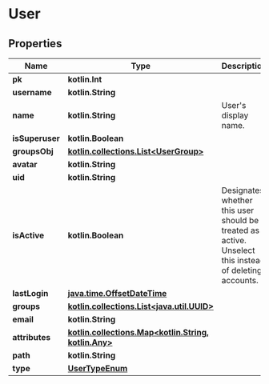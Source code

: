 
# User

## Properties
Name | Type | Description | Notes
------------ | ------------- | ------------- | -------------
**pk** | **kotlin.Int** |  |  [readonly]
**username** | **kotlin.String** |  | 
**name** | **kotlin.String** | User&#39;s display name. | 
**isSuperuser** | **kotlin.Boolean** |  |  [readonly]
**groupsObj** | [**kotlin.collections.List&lt;UserGroup&gt;**](UserGroup.md) |  |  [readonly]
**avatar** | **kotlin.String** |  |  [readonly]
**uid** | **kotlin.String** |  |  [readonly]
**isActive** | **kotlin.Boolean** | Designates whether this user should be treated as active. Unselect this instead of deleting accounts. |  [optional]
**lastLogin** | [**java.time.OffsetDateTime**](java.time.OffsetDateTime.md) |  |  [optional]
**groups** | [**kotlin.collections.List&lt;java.util.UUID&gt;**](java.util.UUID.md) |  |  [optional]
**email** | **kotlin.String** |  |  [optional]
**attributes** | [**kotlin.collections.Map&lt;kotlin.String, kotlin.Any&gt;**](kotlin.Any.md) |  |  [optional]
**path** | **kotlin.String** |  |  [optional]
**type** | [**UserTypeEnum**](UserTypeEnum.md) |  |  [optional]



